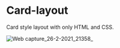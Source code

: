 # Card-layout

Card style layout with only HTML and CSS.

![Web capture_26-2-2021_21358_](https://user-images.githubusercontent.com/73391917/109324706-0aa79f00-787b-11eb-89e7-88ffac29de90.jpeg)

